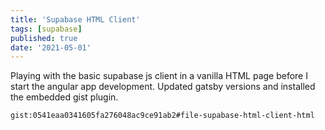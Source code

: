 ```yaml
---
title: 'Supabase HTML Client'
tags: [supabase]
published: true
date: '2021-05-01'
---
```


Playing with the basic supabase js client in a vanilla HTML page before I start the angular app development. Updated gatsby versions and installed the embedded gist plugin.

`gist:0541eaa0341605fa276048ac9ce91ab2#file-supabase-html-client-html`